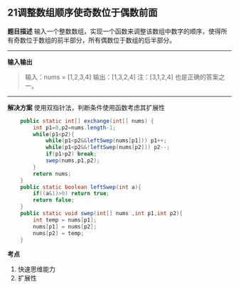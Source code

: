 ## 21调整数组顺序使奇数位于偶数前面
**题目描述**
输入一个整数数组，实现一个函数来调整该数组中数字的顺序，使得所有奇数位于数组的前半部分，所有偶数位于数组的后半部分。

---
**输入输出**
>输入：nums = [1,2,3,4]
输出：[1,3,2,4] 
注：[3,1,2,4] 也是正确的答案之一。
---
**解决方案**
使用双指针法，判断条件使用函数考虑其扩展性
```java
    public static int[] exchange(int[] nums) {
        int p1=0,p2=nums.length-1;
        while(p1<p2){
            while(p1<p2&&leftSwep(nums[p1])) p1++;
            while(p1<p2&&!leftSwep(nums[p2])) p2--;
            if(p1>p2) break;
            swep(nums,p1,p2);
        }
        return nums;
    }
    public static boolean leftSwep(int a){
        if((a&1)>0) return true;
        return false;
    }
    public static void swep(int[] nums ,int p1,int p2){
        int temp = nums[p1];
        nums[p1] = nums[p2];
        nums[p2] = temp;
    }
```


**考点**
1. 快速思维能力
2. 扩展性




